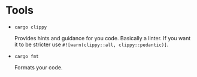# Tools

* `cargo clippy`

  Provides hints and guidance for you code. Basically a linter. If you want it to be stricter use `#![warn(clippy::all, clippy::pedantic)]`.

* `cargo fmt`

  Formats your code.